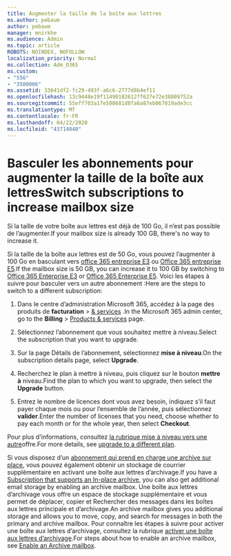 ```yaml
---
title: Augmenter la taille de la boîte aux lettres
ms.author: pebaum
author: pebaum
manager: mnirkhe
ms.audience: Admin
ms.topic: article
ROBOTS: NOINDEX, NOFOLLOW
localization_priority: Normal
ms.collection: Adm_O365
ms.custom:
- "556"
- "3500006"
ms.assetid: 33641df2-fc29-493f-a6c6-2777d8b4ef11
ms.openlocfilehash: 13c9448e19f11490182612ff627e72e38809752a
ms.sourcegitcommit: 55eff703a17e500681d8fa6a87eb067019ade3cc
ms.translationtype: MT
ms.contentlocale: fr-FR
ms.lasthandoff: 04/22/2020
ms.locfileid: "43714040"
---
```

# <a name="switch-subscriptions-to-increase-mailbox-size"></a><span data-ttu-id="8fd2d-102">Basculer les abonnements pour augmenter la taille de la boîte aux lettres</span><span class="sxs-lookup"><span data-stu-id="8fd2d-102">Switch subscriptions to increase mailbox size</span></span>

<span data-ttu-id="8fd2d-103">Si la taille de votre boîte aux lettres est déjà de 100 Go, il n’est pas possible de l’augmenter.</span><span class="sxs-lookup"><span data-stu-id="8fd2d-103">If your mailbox size is already 100 GB, there's no way to increase it.</span></span>
  
<span data-ttu-id="8fd2d-104">Si la taille de la boîte aux lettres est de 50 Go, vous pouvez l’augmenter à 100 Go en basculant vers [office 365 entreprise E3](https://products.office.com/business/office-365-enterprise-e3-business-software) ou [Office 365 entreprise E5](https://products.office.com/business/office-365-enterprise-e5-business-software).</span><span class="sxs-lookup"><span data-stu-id="8fd2d-104">If the mailbox size is 50 GB, you can increase it to 100 GB by switching to [Office 365 Enterprise E3](https://products.office.com/business/office-365-enterprise-e3-business-software) or [Office 365 Enterprise E5](https://products.office.com/business/office-365-enterprise-e5-business-software).</span></span> <span data-ttu-id="8fd2d-105">Voici les étapes à suivre pour basculer vers un autre abonnement :</span><span class="sxs-lookup"><span data-stu-id="8fd2d-105">Here are the steps to switch to a different subscription:</span></span>
  
1. <span data-ttu-id="8fd2d-106">Dans le centre d’administration Microsoft 365, accédez à la page des produits de **facturation** \> [& services](https://go.microsoft.com/fwlink/p/?linkid=842054) .</span><span class="sxs-lookup"><span data-stu-id="8fd2d-106">In the Microsoft 365 admin center, go to the **Billing** \> [Products & services](https://go.microsoft.com/fwlink/p/?linkid=842054) page.</span></span>

2. <span data-ttu-id="8fd2d-107">Sélectionnez l’abonnement que vous souhaitez mettre à niveau.</span><span class="sxs-lookup"><span data-stu-id="8fd2d-107">Select the subscription that you want to upgrade.</span></span>

3. <span data-ttu-id="8fd2d-108">Sur la page Détails de l’abonnement, sélectionnez **mise à niveau**.</span><span class="sxs-lookup"><span data-stu-id="8fd2d-108">On the subscription details page, select **Upgrade**.</span></span>

4. <span data-ttu-id="8fd2d-109">Recherchez le plan à mettre à niveau, puis cliquez sur le bouton **mettre à** niveau.</span><span class="sxs-lookup"><span data-stu-id="8fd2d-109">Find the plan to which you want to upgrade, then select the **Upgrade** button.</span></span>

5. <span data-ttu-id="8fd2d-110">Entrez le nombre de licences dont vous avez besoin, indiquez s’il faut payer chaque mois ou pour l’ensemble de l’année, puis sélectionnez **valider**.</span><span class="sxs-lookup"><span data-stu-id="8fd2d-110">Enter the number of licenses that you need, choose whether to pay each month or for the whole year, then select **Checkout**.</span></span>

<span data-ttu-id="8fd2d-111">Pour plus d’informations, consultez [la rubrique mise à niveau vers une autre](https://docs.microsoft.com/office365/admin/subscriptions-and-billing/upgrade-to-different-plan)offre.</span><span class="sxs-lookup"><span data-stu-id="8fd2d-111">For more details, see [upgrade to a different plan](https://docs.microsoft.com/office365/admin/subscriptions-and-billing/upgrade-to-different-plan).</span></span>

<span data-ttu-id="8fd2d-112">Si vous disposez d’un [abonnement qui prend en charge une archive sur place](https://docs.microsoft.com/office365/servicedescriptions/exchange-online-archiving-service-description/exchange-online-archiving-service-description), vous pouvez également obtenir un stockage de courrier supplémentaire en activant une boîte aux lettres d’archivage.</span><span class="sxs-lookup"><span data-stu-id="8fd2d-112">If you have a [Subscription that supports an In-place archive](https://docs.microsoft.com/office365/servicedescriptions/exchange-online-archiving-service-description/exchange-online-archiving-service-description), you can also get additional email storage by enabling an archive mailbox.</span></span> <span data-ttu-id="8fd2d-113">Une boîte aux lettres d’archivage vous offre un espace de stockage supplémentaire et vous permet de déplacer, copier et Rechercher des messages dans les boîtes aux lettres principale et d’archivage.</span><span class="sxs-lookup"><span data-stu-id="8fd2d-113">An archive mailbox gives you additional storage and allows you to move, copy, and search for messages in both the primary and archive mailbox.</span></span> <span data-ttu-id="8fd2d-114">Pour connaître les étapes à suivre pour activer une boîte aux lettres d’archivage, consultez la rubrique [activer une boîte aux lettres d’archivage](https://docs.microsoft.com/office365/securitycompliance/enable-archive-mailboxes).</span><span class="sxs-lookup"><span data-stu-id="8fd2d-114">For steps about how to enable an archive mailbox, see [Enable an Archive mailbox](https://docs.microsoft.com/office365/securitycompliance/enable-archive-mailboxes).</span></span>